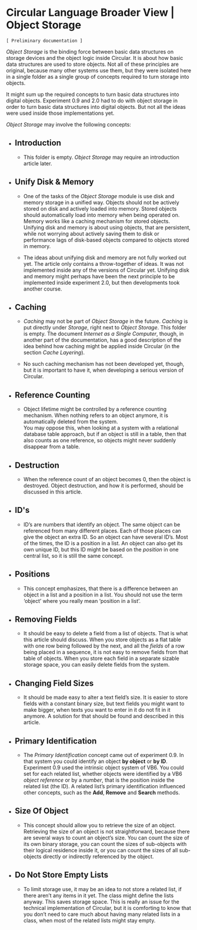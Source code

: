﻿Circular Language Broader View | Object Storage
===============================================

`[ Preliminary documentation ]`

*Object Storage* is the binding force between basic data structures on storage devices and the object logic inside Circular. It is about how basic data structures are used to store objects. Not all of these principles are original, because many other systems use them, but they were isolated here in a single folder as a single group of concepts required to turn storage into objects.

It might sum up the required concepts to turn basic data structures into digital objects. Experiment 0.9 and 2.0 had to do with object storage in order to turn basic data structures into digital objects. But not all the ideas were used inside those implementations yet.

*Object Storage* may involve the following concepts:

- ## Introduction

    - This folder is empty. *Object Storage* may require an introduction article later.

- ## Unify Disk & Memory

    - One of the tasks of the *Object Storage* module is use disk and memory storage in a unified way. Objects should not be actively stored on disk and actively loaded into memory. Stored objects should automatically load into memory when being operated on. Memory works like a caching mechanism for stored objects. Unifying disk and memory is about using objects, that are persistent, while not worrying about actively saving them to disk or performance lags of disk-based objects compared to objects stored in memory.

    - The ideas about unifying disk and memory are not fully worked out yet. The article only contains a throw-together of ideas. It was not implemented inside any of the versions of Circular yet. Unifying disk and memory might perhaps have been the next principle to be implemented inside experiment 2.0, but then developments took another course.

- ## Caching

    - *Caching* may not be part of *Object Storage* in the future. *Caching* is put directly under *Storage*, right next to *Object Storage*. This folder is empty. The document *Internet as a Single Computer*, though, in another part of the documentation, has a good description of the idea behind how caching might be applied inside Circular (in the section *Cache Layering*).

    - No such caching mechanism has not been developed yet, though, but it is important to have it, when developing a serious version of Circular.

- ## Reference Counting

    - Object lifetime might be controlled by a reference counting mechanism. When nothing refers to an object anymore, it is automatically deleted from the system.  
    You may oppose this, when looking at a system with a relational database table approach, but if an object is still in a table, then that also counts as one reference, so objects might never suddenly disappear from a table.

- ## Destruction

    - When the reference count of an object becomes 0, then the object is destroyed. Object destruction, and how it is performed, should be discussed in this article.

- ## ID's

    - ID’s are numbers that identify an object. The same object can be referenced from many different places. Each of those places can give the object an extra ID. So an object can have several ID’s. Most of the times, the ID is a position in a list. An object can also get its own unique ID, but this ID might be based on the *position* in one central list, so it is still the same concept.

- ## Positions

    - This concept emphasizes, that there is a difference between an object in a list and a position in a list. You should not use the term ‘object’ where you really mean ‘position in a list’.

- ## Removing Fields

    - It should be easy to delete a field from a list of objects. That is what this article should discuss. When you store objects as a flat table with one row being followed by the next, and all the *fields* of a row being placed in a sequence, it is not easy to remove fields from that table of objects. When you store each field in a separate sizable storage space, you can easily delete fields from the system.

- ## Changing Field Sizes

    - It should be made easy to alter a text field’s size. It is easier to store fields with a constant binary size, but text fields you might want to make bigger, when texts you want to enter in it do not fit in it anymore. A solution for that should be found and described in this article.

- ## Primary Identification

    - The *Primary Identification* concept came out of experiment 0.9. In that system you could identify an object __by object__ or __by ID__. Experiment 0.9 used the intrinsic object system of VB6. You could set for each related list, whether objects were identified by a VB6 *object reference* or by a *number*, that is the position inside the related list (the ID). A related list’s primary identification influenced other concepts, such as the __Add__, __Remove__ and __Search__ methods.

- ## Size Of Object

    - This concept should allow you to retrieve the size of an object. Retrieving the size of an object is not straightforward, because there are several ways to count an object’s size. You can count the size of its own binary storage, you can count the sizes of sub-objects with their logical residence inside it, or you can count the sizes of all sub-objects directly or indirectly referenced by the object.

- ## Do Not Store Empty Lists

    - To limit storage use, it may be an idea to not store a related list, if there aren’t any items in it yet. The class might define the lists anyway. This saves storage space. This is really an issue for the technical implementation of Circular, but it is comforting to know that you don’t need to care much about having many related lists in a class, when most of the related lists might stay empty.  
